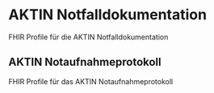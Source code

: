 # AKTIN Notfalldokumentation

FHIR Profile für die AKTIN Notfalldokumentation

## AKTIN Notaufnahmeprotokoll

FHIR Profile für das AKTIN Notaufnahmeprotokoll
